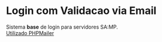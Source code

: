 # Login com Validacao via Email

Sistema <b>base</b> de login para servidores SA:MP.<br>
<u>Utilizado PHPMailer</u>
